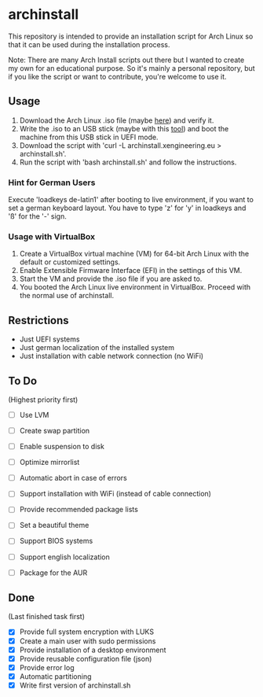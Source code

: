

# archinstall

This repository is intended to provide an installation script for Arch Linux so that it can be used during the installation process.

Note: There are many Arch Install scripts out there but I wanted to create my own for an educational purpose. So it's mainly a personal repository, but if you like the script or want to contribute, you're welcome to use it.


## Usage

1. Download the Arch Linux .iso file (maybe [here](http://ftp.halifax.rwth-aachen.de/archlinux/iso/latest/)) and verify it.
2. Write the .iso to an USB stick (maybe with this [tool](https://www.balena.io/etcher/)) and boot the machine from this USB stick in UEFI mode.
3. Download the script with 'curl -L archinstall.xengineering.eu > archinstall.sh'.
4. Run the script with 'bash archinstall.sh' and follow the instructions.


### Hint for German Users

Execute 'loadkeys de-latin1' after booting to live environment, if you want to set a german keyboard layout. You have to type 'z' for 'y' in loadkeys and 'ß' for the '-' sign.


### Usage with VirtualBox

1. Create a VirtualBox virtual machine (VM) for 64-bit Arch Linux with the default or customized settings.
2. Enable Extensible Firmware Interface (EFI) in the settings of this VM.
3. Start the VM and provide the .iso file if you are asked to.
4. You booted the Arch Linux live environment in VirtualBox. Proceed with the normal use of archinstall.


## Restrictions

- Just UEFI systems
- Just german localization of the installed system
- Just installation with cable network connection (no WiFi)


## To Do

(Highest priority first)

- [ ] Use LVM
- [ ] Create swap partition
- [ ] Enable suspension to disk
- [ ] Optimize mirrorlist
- [ ] Automatic abort in case of errors
- [ ] Support installation with WiFi (instead of cable connection)
- [ ] Provide recommended package lists
- [ ] Set a beautiful theme
- [ ] Support BIOS systems
- [ ] Support english localization
- [ ] Package for the AUR


## Done

(Last finished task first)

- [x] Provide full system encryption with LUKS
- [x] Create a main user with sudo permissions
- [x] Provide installation of a desktop environment
- [x] Provide reusable configuration file (json)
- [x] Provide error log
- [x] Automatic partitioning
- [x] Write first version of archinstall.sh
